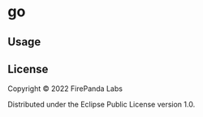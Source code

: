 # go

## Usage

## License

Copyright © 2022 FirePanda Labs

Distributed under the Eclipse Public License version 1.0.
